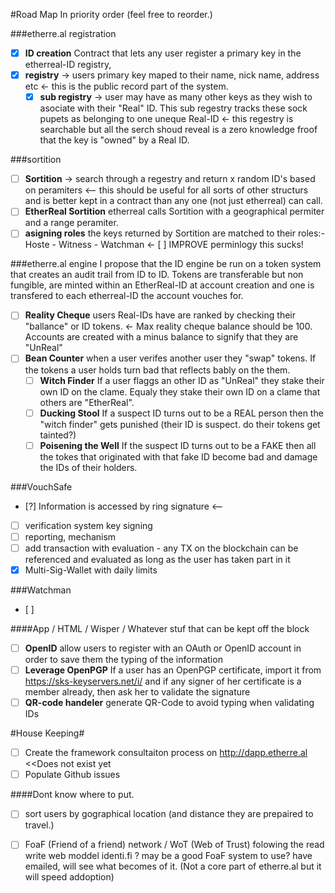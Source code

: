 #Road Map
In priority order (feel free to reorder.)


###etherre.al registration
- [x] **ID creation** Contract that lets any user register a primary key in the etherreal-ID registry, 
- [x] **registry** -> users primary key maped to their name, nick name, address etc <- this is the public record part of the system.  
  - [x] **sub registry** -> user may have as many other keys as they wish to asociate with their "Real" ID.  This sub regestry tracks these sock pupets as belonging to one uneque Real-ID <- this regestry is searchable but all the serch shoud reveal is a zero knowledge froof that the key is "owned" by a Real ID.

###sortition
- [ ] **Sortition** -> search through a regestry and return x random ID's based on peramiters <-- this should be useful for all sorts of other structurs and is better kept in a contract than any one (not just etherreal) can call.
 - [ ] **EtherReal Sortition** etherreal calls Sortition with a geographical permiter and a range peramiter.
 - [ ] **asigning roles** the keys returned by Sortition are matched to their roles:- Hoste - Witness - Watchman  <- [ ] IMPROVE perminlogy this sucks!

###etherre.al engine
I propose that the ID engine be run on a token system that creates an audit trail from ID to ID.  Tokens are transferable but non fungible, are minted within an EtherReal-ID at account creation and one is transfered to each etherreal-ID the account vouches for.
- [ ] **Reality Cheque** users Real-IDs have are ranked by checking their "ballance" or ID tokens.  <-  Max reality cheque balance should be 100.  Accounts are created with a minus balance to signify that they are "UnReal"
- [ ] **Bean Counter**  when a user verifes another user they "swap" tokens.  If the tokens a user holds turn bad that reflects bably on the them. 
  - [ ] **Witch Finder**  If a user flaggs an other ID as "UnReal" they stake their own ID on the clame. Equaly they stake their own ID on a clame that others are "EtherReal". 
  - [ ] **Ducking Stool** If a suspect ID turns out to be a REAL person then the "witch finder" gets punished (their ID is suspect.  do their tokens get tainted?)
  - [ ] **Poisening the Well** If the suspect ID turns out to be a FAKE then all the tokes that originated with that fake ID become bad and damage the IDs of their holders.

###VouchSafe					
- [?] Information is accessed by ring signature <--
- [ ] verification system key signing
- [ ] reporting, mechanism
- [ ] add transaction with evaluation - any TX on the blockchain can be referenced and evaluated as long as the user has taken part in it
- [x] Multi-Sig-Wallet with daily limits

###Watchman 
- [ ]

####App / HTML / Wisper / Whatever stuf that can be kept off the block 
- [ ] **OpenID** allow users to register with an OAuth or OpenID account in order to save them the typing of the information
- [ ] **Leverage OpenPGP** If a user has an OpenPGP certificate, import it from https://sks-keyservers.net/i/ and if any signer of her certificate is a member already, then ask her to validate the signature
- [ ] **QR-code handeler** generate QR-Code to avoid typing when validating IDs

#House Keeping#
- [ ] Create the framework consultaiton process on http://dapp.etherre.al <<Does not exist yet 
- [ ] Populate Github issues

####Dont know where to put.
- [ ] sort users by gographical location (and distance they are prepaired to travel.)
- [ ] FoaF (Friend of a friend) network / WoT (Web of Trust) folowing the read write web moddel
        identi.fi ? may be a good FoaF system to use? have emailed, will see what becomes of it.
              (Not a core part of etherre.al but it will speed addoption)






